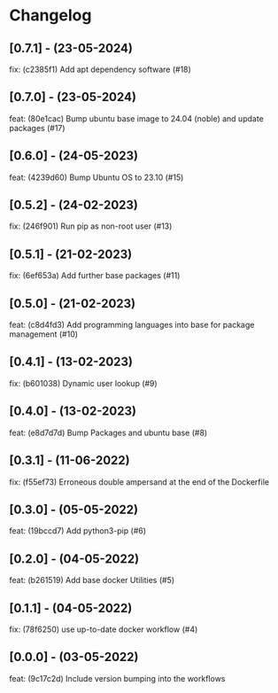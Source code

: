 # Changelog

## [0.7.1] - (23-05-2024)
fix: (c2385f1) Add apt dependency software (#18)

## [0.7.0] - (23-05-2024)
feat: (80e1cac) Bump ubuntu base image to 24.04 (noble) and update packages (#17)

## [0.6.0] - (24-05-2023)
feat: (4239d60) Bump Ubuntu OS to 23.10 (#15)

## [0.5.2] - (24-02-2023)
fix: (246f901) Run pip as non-root user (#13)

## [0.5.1] - (21-02-2023)
fix: (6ef653a) Add further base packages (#11)

## [0.5.0] - (21-02-2023)
feat: (c8d4fd3) Add programming languages into base for package management (#10)

## [0.4.1] - (13-02-2023)
fix: (b601038) Dynamic user lookup (#9)

## [0.4.0] - (13-02-2023)
feat: (e8d7d7d) Bump Packages and ubuntu base (#8)

## [0.3.1] - (11-06-2022)
fix: (f55ef73) Erroneous double ampersand at the end of the Dockerfile

## [0.3.0] - (05-05-2022)
feat: (19bccd7) Add python3-pip (#6)

## [0.2.0] - (04-05-2022)
feat: (b261519) Add base docker Utilities (#5)

## [0.1.1] - (04-05-2022)
fix: (78f6250) use up-to-date docker workflow (#4)

## [0.0.0] - (03-05-2022)
feat: (9c17c2d) Include version bumping into the workflows
